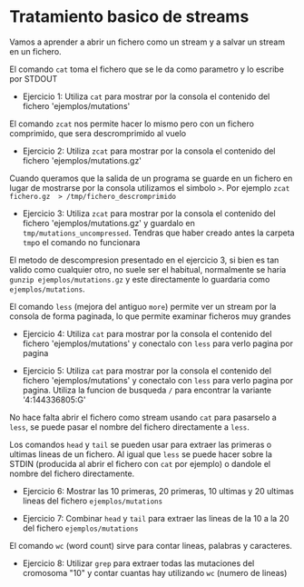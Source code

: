 Tratamiento basico de streams
=============================

Vamos a aprender a abrir un fichero como un stream y a salvar un stream en un
fichero.

El comando `cat` toma el fichero que se le da como parametro y lo escribe por
STDOUT

* Ejercicio 1: Utiliza `cat` para mostrar por la consola el contenido del
  fichero 'ejemplos/mutations'

El comando `zcat` nos permite hacer lo mismo pero con un fichero comprimido,
que sera descromprimido al vuelo

* Ejercicio 2: Utiliza `zcat` para mostrar por la consola el contenido del
  fichero 'ejemplos/mutations.gz'

Cuando queramos que la salida de un programa se guarde en un fichero en lugar
de mostrarse por la consola utilizamos el simbolo `>`. Por ejemplo `zcat
fichero.gz  > /tmp/fichero_descromprimido`

* Ejercicio 3: Utiliza `zcat` para mostrar por la consola el contenido del
  fichero 'ejemplos/mutations.gz' y guardalo en `tmp/mutations_uncompressed`.
  Tendras que haber creado antes la carpeta `tmp`o el comando no funcionara

El metodo de descompresion presentado en el ejercicio 3, si bien es tan valido
como cualquier otro, no suele ser el habitual, normalmente se haria `gunzip
ejemplos/mutations.gz` y este directamente lo guardaria como
`ejemplos/mutations`.

El comando `less` (mejora del antiguo `more`) permite ver un stream por la
consola de forma paginada, lo que permite examinar ficheros muy grandes

* Ejercicio 4: Utiliza `cat` para mostrar por la consola el contenido del
  fichero 'ejemplos/mutations' y conectalo con `less` para verlo pagina por
  pagina

* Ejercicio 5: Utiliza `cat` para mostrar por la consola el contenido del
  fichero 'ejemplos/mutations' y conectalo con `less` para verlo pagina por
  pagina. Utiliza la funcion de busqueda `/` para encontrar la variante
  '4:144336805:G'

No hace falta abrir el fichero como stream usando `cat` para pasarselo a
`less`, se puede pasar el nombre del fichero directamente a `less`.

Los comandos `head` y `tail` se pueden usar para extraer las primeras o ultimas
lineas de un fichero. Al igual que `less` se puede hacer sobre la STDIN
(producida al abrir el fichero con `cat` por ejemplo) o dandole el nombre del
fichero directamente.

* Ejercicio 6: Mostrar las 10 primeras, 20 primeras, 10 ultimas y 20 ultimas
  lineas del fichero `ejemplos/mutations`

* Ejercicio 7: Combinar `head` y `tail` para extraer las lineas de la 10 a la
  20 del fichero `ejemplos/mutations`

El comando `wc` (word count) sirve para contar lineas, palabras y caracteres. 

* Ejercicio 8: Utilizar `grep` para extraer todas las mutaciones del cromosoma
  "10" y contar cuantas hay utilizando `wc` (numero de lineas)

